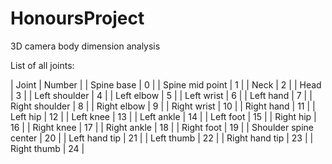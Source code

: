 # HonoursProject
3D camera body dimension analysis


List of all joints:

| Joint | Number |
| Spine base | 0 |
| Spine mid point | 1 |
| Neck | 2 |
| Head | 3 |
| Left shoulder | 4 |
| Left elbow | 5 |
| Left wrist | 6 |
| Left hand | 7 |
| Right shoulder | 8 |
| Right elbow | 9 |
| Right wrist | 10 |
| Right hand | 11 |
| Left hip | 12 |
| Left knee | 13 |
| Left ankle | 14 |
| Left foot | 15 |
| Right hip | 16 |
| Right knee | 17 |
| Right ankle | 18 |
| Right foot | 19 |
| Shoulder spine center | 20 |
| Left hand tip | 21 |
| Left thumb | 22 |
| Right hand tip | 23 |
| Right thumb | 24 |